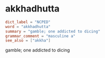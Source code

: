 # akkhadhutta

``` toml
dict_label = "NCPED"
word = "akkhadhutta"
summary = "gamble; one addicted to dicing"
grammar_comment = "masculine a"
see_also = ["akkha"]
```

gamble; one addicted to dicing


